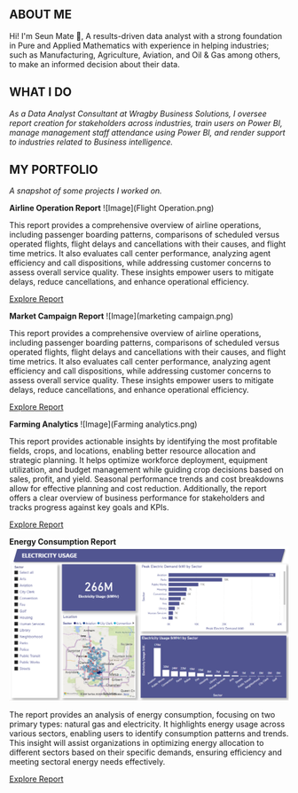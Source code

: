 ## ABOUT ME

Hi! I'm Seun Mate 🙂, A results-driven data analyst with a strong foundation in Pure and Applied Mathematics with experience in helping industries; such as Manufacturing, Agriculture, Aviation, and Oil & Gas among others, to make an informed decision about their data.

## WHAT I DO

*As a Data Analyst Consultant at Wragby Business Solutions, I oversee report creation for stakeholders across industries, train users on Power BI, manage management staff attendance using Power BI, and render support to industries related to Business intelligence.*

## MY PORTFOLIO

*A snapshot of some projects I worked on.*

**Airline Operation Report**
![Image](Flight Operation.png)

This report provides a comprehensive overview of airline operations, including passenger boarding patterns, comparisons of scheduled versus operated flights, flight delays and cancellations with their causes, and flight time metrics. It also evaluates call center performance, analyzing agent efficiency and call dispositions, while addressing customer concerns to assess overall service quality. These insights empower users to mitigate delays, reduce cancellations, and enhance operational efficiency.

[Explore Report](https://app.powerbi.com/view?r=eyJrIjoiOWQ3MTI3M2YtNDMwNy00OWM1LTk4NDItYWQxMTYxNDU5ODAzIiwidCI6IjcwODU3MjViLWYwMWQtNGQwMi1hZDFjLWIxYThhNmY0NDEwNiIsImMiOjh9)

**Market Campaign Report**
![Image](marketing campaign.png)

This report provides a comprehensive overview of airline operations, including passenger boarding patterns, comparisons of scheduled versus operated flights, flight delays and cancellations with their causes, and flight time metrics. It also evaluates call center performance, analyzing agent efficiency and call dispositions, while addressing customer concerns to assess overall service quality. These insights empower users to mitigate delays, reduce cancellations, and enhance operational efficiency.

[Explore Report](https://app.fabric.microsoft.com/view?r=eyJrIjoiOWNjMTIwMTctYWVjYy00NWMyLWI2OGItMzkzNmY0ZmY2YTc3IiwidCI6IjcwODU3MjViLWYwMWQtNGQwMi1hZDFjLWIxYThhNmY0NDEwNiIsImMiOjh9)


**Farming Analytics**
![Image](Farming analytics.png)

This report provides actionable insights by identifying the most profitable fields, crops, and locations, enabling better resource allocation and strategic planning. It helps optimize workforce deployment, equipment utilization, and budget management while guiding crop decisions based on sales, profit, and yield. Seasonal performance trends and cost breakdowns allow for effective planning and cost reduction. Additionally, the report offers a clear overview of business performance for stakeholders and tracks progress against key goals and KPIs.


[Explore Report](https://app.powerbi.com/view?r=eyJrIjoiYmQ3MDg4N2EtMWNkZS00ODMzLThlMjktNjc3YWJiYzI4ZTlmIiwidCI6IjcwODU3MjViLWYwMWQtNGQwMi1hZDFjLWIxYThhNmY0NDEwNiIsImMiOjh9)

**Energy Consumption Report**
![Image](Electricity.png.png)

The report provides an analysis of energy consumption, focusing on two primary types: natural gas and electricity. It highlights energy usage across various sectors, enabling users to identify consumption patterns and trends. This insight will assist organizations in optimizing energy allocation to different sectors based on their specific demands, ensuring efficiency and meeting sectoral energy needs effectively.

[Explore Report](https://app.powerbi.com/view?r=eyJrIjoiYzVlNzdjMWYtZTNiNC00MThmLTk0NDAtOTc2MDZmMGE0MTRmIiwidCI6IjcwODU3MjViLWYwMWQtNGQwMi1hZDFjLWIxYThhNmY0NDEwNiIsImMiOjh9)

